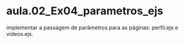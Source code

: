 # aula.02_Ex04_parametros_ejs
 implementar a passagem de parâmetros para as páginas: perfil.ejs e videos.ejs.
